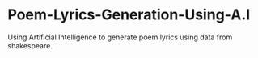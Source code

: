 # Poem-Lyrics-Generation-Using-A.I
Using Artificial Intelligence to generate poem lyrics using data from shakespeare.
